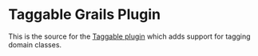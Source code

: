 Taggable Grails Plugin
======================

This is the source for the [Taggable plugin][1] which adds support for tagging domain classes.

[1]: http://grails.org/plugin/taggable

